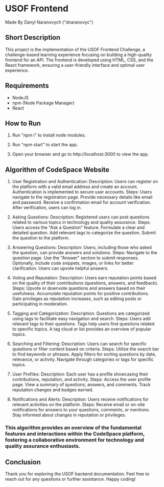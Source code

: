 # USOF Frontend

Made By Danyl Naranovych ("dnaranovyc")

## Short Description

This project is the implementation of the USOF Frontend Challenge, a challenge-based learning experience focusing on building a high-quality frontend for an API. The frontend is developed using HTML, CSS, and the React framework, ensuring a user-friendly interface and optimal user experience.

## Requirements

- NodeJS
- npm (Node Package Manager)
- React

## How to Run

1. Run "npm i" to install node modules.

2. Run "npm start" to start the app.

3. Open your browser and go to http://localhost:3000 to view the app.

## Algorithm of CodeSpace Website

1. User Registration and Authentication:
   Description: Users can register on the platform with a valid email address and create an account. Authentication is implemented to secure user accounts.
   Steps:
   Users navigate to the registration page.
   Provide necessary details like email and password.
   Receive a confirmation email for account verification.
   After verification, users can log in.

2. Asking Questions:
   Description: Registered users can post questions related to various topics in technology and quality assurance.
   Steps:
   Users access the "Ask a Question" feature.
   Formulate a clear and detailed question.
   Add relevant tags to categorize the question.
   Submit the question to the platform.

3. Answering Questions:
   Description: Users, including those who asked the question, can provide answers and solutions.
   Steps:
   Navigate to the question page.
   Use the "Answer" section to submit responses.
   Optionally, include code snippets, images, or links for better clarification.
   Users can upvote helpful answers.

4. Voting and Reputation:
   Description: Users earn reputation points based on the quality of their contributions (questions, answers, and feedback).
   Steps:
   Upvote or downvote questions and answers based on their usefulness.
   Accumulate reputation points for positive contributions.
   Gain privileges as reputation increases, such as editing posts or participating in moderation.

5. Tagging and Categorization:
   Description: Questions are categorized using tags to facilitate easy navigation and search.
   Steps:
   Users add relevant tags to their questions.
   Tags help users find questions related to specific topics.
   A tag cloud or list provides an overview of popular topics.

6. Searching and Filtering:
   Description: Users can search for specific questions or filter content based on criteria.
   Steps:
   Utilize the search bar to find keywords or phrases.
   Apply filters for sorting questions by date, relevance, or activity.
   Navigate through categories or tags for specific topics.

7. User Profiles:
   Description: Each user has a profile showcasing their contributions, reputation, and activity.
   Steps:
   Access the user profile page.
   View a summary of questions, answers, and comments.
   Track reputation changes and badges earned.

8. Notifications and Alerts:
   Description: Users receive notifications for relevant activities on the platform.
   Steps:
   Receive email or on-site notifications for answers to your questions, comments, or mentions.
   Stay informed about changes in reputation or privileges.

### This algorithm provides an overview of the fundamental features and interactions within the CodeSpace platform, fostering a collaborative environment for technology and quality assurance enthusiasts.

## Conclusion

Thank you for exploring the USOF backend documentation. Feel free to reach out for any questions or further assistance. Happy coding!
